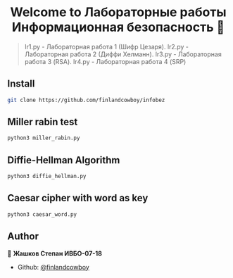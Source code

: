 <h1 align="center">Welcome to Лабораторные работы Информационная безопасность 👋</h1>
<p>
</p>

> lr1.py - Лабораторная работа 1 (Шифр Цезаря). lr2.py - Лабораторная работа 2 (Диффи Хелманн). lr3.py - Лабораторная работа 3 (RSA). lr4.py - Лабораторная работа 4 (SRP)

## Install

```sh
git clone https://github.com/finlandcowboy/infobez
```

## Miller rabin test

```sh
python3 miller_rabin.py
```

## Diffie-Hellman Algorithm

```sh
python3 diffie_hellman.py
```

## Caesar cipher with word as key

```sh
python3 caesar_word.py
```


## Author

👤 **Жашков Степан ИВБО-07-18**

* Github: [@finlandcowboy](https://github.com/finlandcowboy)